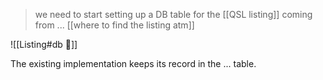 > we need to start setting up a DB table for the [[QSL listing]] coming from ...
[[where to find the listing atm]]

![[Listing#db 🥞]]

The existing implementation keeps its record in the ... table.

